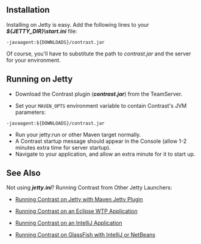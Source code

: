 <!--
title: "Jetty"
description: "Agent installation and running using the Jetty container"
tags: "java agent installation run Jetty"
-->


## Installation
Installing on Jetty is easy. Add the following lines to your ***${JETTY_DIR}\start.ini*** file:

``` 
-javaagent:${DOWNLOADS}/contrast.jar
```

Of course, you'll have to substitute the path to *contrast.jar* and the server for your environment.

## Running on Jetty
* Download the Contrast plugin (***contrast.jar***) from the TeamServer.

* Set your ```MAVEN_OPTS``` environment variable to contain Contrast's JVM parameters:

``` 
-javaagent:${DOWNLOADS}/contrast.jar
```

* Run your jetty:run or other Maven target normally.
* A Contrast startup message should appear in the Console (allow 1-2 minutes extra time for server startup).
* Navigate to your application, and allow an extra minute for it to start up.


## See Also

Not using ***jetty.ini***? Running Contrast from Other Jetty Launchers:

- [Running Contrast on Jetty with Maven Jetty Plugin](installation_javainstall.html#jetty)

- [Running Contrast on an Eclipse WTP Application](installation_javainstall.html#eclipse)

- [Running Contrast on an IntelliJ Application](installation_javainstall.html#intellij)

- [Running Contrast on GlassFish with IntelliJ or NetBeans](installation_javainstall.html#glass)

